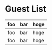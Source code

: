 # Guest List

|foo|bar|hoge|
|:-----:|:-----------------------------------|:-----|
|foo|bar|hoge|
|foo|bar|hoge|
